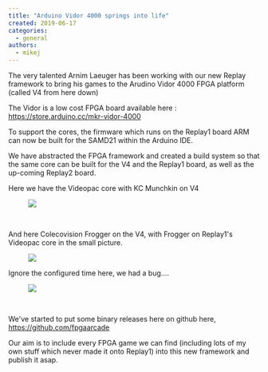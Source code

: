 ```yaml
---
title: "Arduino Vidor 4000 springs into life"
created: 2019-06-17
categories: 
  - general
authors: 
  - mikej
---
```


The very talented Arnim Laeuger has been working with our new Replay framework to bring his games to the Arudino Vidor 4000 FPGA platform (called V4 from here down)

The Vidor is a low cost FPGA board available here : https://store.arduino.cc/mkr-vidor-4000

To support the cores, the firmware which runs on the Replay1 board ARM can now be built for the SAMD21 within the Arduino IDE.

We have abstracted the FPGA framework and created a build system so that the same core can be built for the V4 and the Replay1 board, as well as the up-coming Replay2 board.

Here we have the Videopac core with KC Munchkin on V4

<figure>

![](@assets/images/post/V4-Videopac-1024x748.jpg)

</figure> 

And here Colecovision Frogger on the V4, with Frogger on Replay1's Videopac core in the small picture.

<figure>

![](@assets/images/post/V4-Colecovision-R1-Videopac-1024x811.jpg)

</figure>

Ignore the configured time here, we had a bug....

<figure>

![](@assets/images/post/IMG_20190515_122439-768x1024.jpg)

</figure> 

We've started to put some binary releases here on github here, https://github.com/fpgaarcade

Our aim is to include every FPGA game we can find (including lots of my own stuff which never made it onto Replay1) into this new framework and publish it asap.
